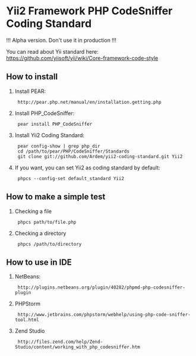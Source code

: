 Yii2 Framework PHP CodeSniffer Coding Standard
==============================================

!!! Alpha version. Don't use it in production !!!

You can read about Yii standard here: https://github.com/yiisoft/yii/wiki/Core-framework-code-style

How to install
--------------

1. Install PEAR:

        http://pear.php.net/manual/en/installation.getting.php

2. Install PHP_CodeSniffer:

        pear install PHP_CodeSniffer

3. Install Yii2 Coding Standard:

        pear config-show | grep php_dir
        cd /path/to/pear/PHP/CodeSniffer/Standards
        git clone git://github.com/Ardem/yii2-coding-standard.git Yii2

4. If you want, you can set Yii2 as coding standard by default:

        phpcs --config-set default_standard Yii2

How to make a simple test
-------------------------

1. Checking a file

        phpcs path/to/file.php
        
2. Checking a directory

        phpcs /path/to/directory
        
How to use in IDE
-----------------

1. NetBeans:

        http://plugins.netbeans.org/plugin/40282/phpmd-php-codesniffer-plugin

2. PHPStorm

        http://www.jetbrains.com/phpstorm/webhelp/using-php-code-sniffer-tool.html

3. Zend Studio

        http://files.zend.com/help/Zend-Studio/content/working_with_php_codesniffer.htm

